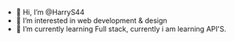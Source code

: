 - 👋 Hi, I’m @HarryS44
- 👀 I’m interested in web development & design
- 🌱 I’m currently learning Full stack, currently i am learning API'S.

<!---
HarryS44/HarryS44 is a ✨ special ✨ repository because its `README.md` (this file) appears on your GitHub profile.
You can click the Preview link to take a look at your changes.
--->
